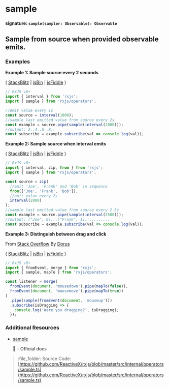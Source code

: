 # sample

#### signature: `sample(sampler: Observable): Observable`

## Sample from source when provided observable emits.

### Examples

**Example 1: Sample source every 2 seconds**

\( [StackBlitz](https://stackblitz.com/edit/typescript-envpsp?file=index.ts&devtoolsheight=100) \| [jsBin](http://jsbin.com/gemebopifu/1/edit?js,console) \| [jsFiddle](https://jsfiddle.net/btroncone/8wsbuvjb/) \)

```javascript
// RxJS v6+
import { interval } from 'rxjs';
import { sample } from 'rxjs/operators';

//emit value every 1s
const source = interval(1000);
//sample last emitted value from source every 2s
const example = source.pipe(sample(interval(2000)));
//output: 2..4..6..8..
const subscribe = example.subscribe(val => console.log(val));
```

**Example 2: Sample source when interval emits**

\( [StackBlitz](https://stackblitz.com/edit/typescript-sgat7t?file=index.ts&devtoolsheight=100) \| [jsBin](http://jsbin.com/cunicepube/1/edit?js,console) \| [jsFiddle](https://jsfiddle.net/btroncone/b33kg9dn/) \)

```javascript
// RxJS v6+
import { interval, zip, from } from 'rxjs';
import { sample } from 'rxjs/operators';

const source = zip(
  //emit 'Joe', 'Frank' and 'Bob' in sequence
  from(['Joe', 'Frank', 'Bob']),
  //emit value every 2s
  interval(2000)
);
//sample last emitted value from source every 2.5s
const example = source.pipe(sample(interval(2500)));
//output: ["Joe", 0]...["Frank", 1]...........
const subscribe = example.subscribe(val => console.log(val));
```

**Example 3: Distinguish between drag and click**

From [Stack Overflow](https://stackoverflow.com/a/44865892/2774547) By [Dorus](https://stackoverflow.com/users/402027/dorus)

\( [StackBlitz](https://stackblitz.com/edit/typescript-vk8p3e?file=index.ts&devtoolsheight=100) \| [jsBin](http://jsbin.com/riwipicilo/1/edit?html,js,console,output) \| [jsFiddle](https://jsfiddle.net/6yy6q0Lo/1/) \)

```javascript
// RxJS v6+
import { fromEvent, merge } from 'rxjs';
import { sample, mapTo } from 'rxjs/operators';

const listener = merge(
  fromEvent(document, 'mousedown').pipe(mapTo(false)),
  fromEvent(document, 'mousemove').pipe(mapTo(true))
)
  .pipe(sample(fromEvent(document, 'mouseup')))
  .subscribe(isDragging => {
    console.log('Were you dragging?', isDragging);
  });
```

### Additional Resources

* [sample](https://rxjs.dev/api/operators/sample)

  :newspaper: - Official docs

> :file\_folder: Source Code: [https://github.com/ReactiveX/rxjs/blob/master/src/internal/operators/sample.ts](https://github.com/ReactiveX/rxjs/blob/master/src/internal/operators/sample.ts)

